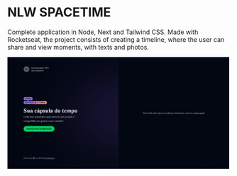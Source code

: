 # NLW SPACETIME

Complete application in Node, Next and Tailwind CSS. Made with Rocketseat, the project consists of creating a timeline, where the user can share and view moments, with texts and photos.

<img
  src="/img/project.png"
  alt="Alt text"
  title="Optional title"
  style="display: inline-block; margin: 0 auto; max-width: 500px">

